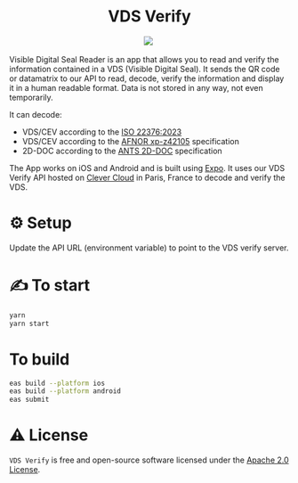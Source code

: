 <h1 align="center">
  VDS Verify<br />
</h1>
<p align="center"><a href="https://vds-verify.stelau.com"> 
<img src="https://img.shields.io/badge/HOMEPAGE-gray?style=for-the-badge"></a>&nbsp;</p>

Visible Digital Seal Reader is an app that allows you to read and verify the information contained in a VDS (Visible Digital Seal). It sends the QR code or datamatrix to our API to read, decode, verify the information and display it in a human readable format.
Data is not stored in any way, not even temporarily.

It can decode:

- VDS/CEV according to the [ISO 22376:2023](https://www.iso.org/fr/standard/50278.html)
- VDS/CEV according to the [AFNOR xp-z42105](https://www.boutique.afnor.org/fr-fr/norme/xp-z42105/specifications-relatives-a-la-mise-en-oeuvre-du-cachet-electronique-visible/fa199910/238577) specification
- 2D-DOC according to the [ANTS 2D-DOC](https://ants.gouv.fr/nos-missions/les-solutions-numeriques/2d-doc) specification

The App works on iOS and Android and is built using [Expo](https://expo.dev/). It uses our VDS Verify API hosted on [Clever Cloud](https://www.clever-cloud.com) in Paris, France to decode and verify the VDS.

# ⚙️ Setup

Update the API URL (environment variable) to point to the VDS verify server.

# ✍️ To start

```sh
yarn
yarn start
```

# To build

```sh
eas build --platform ios
eas build --platform android
eas submit
```

# ⚠️ License

`VDS Verify` is free and open-source software licensed under the [Apache 2.0 License](https://github.com/stelauconseil/vds-verify/blob/main/LICENSE).
